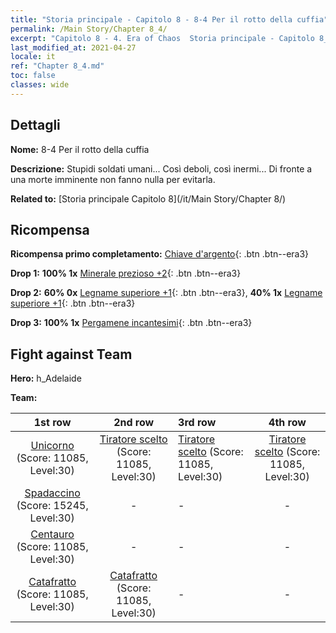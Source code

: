 ```yaml
---
title: "Storia principale - Capitolo 8 - 8-4 Per il rotto della cuffia"
permalink: /Main Story/Chapter 8_4/
excerpt: "Capitolo 8 - 4. Era of Chaos  Storia principale - Capitolo 8_4. 8-4 Per il rotto della cuffia"
last_modified_at: 2021-04-27
locale: it
ref: "Chapter 8_4.md"
toc: false
classes: wide
---
```


## Dettagli

 **Nome:** 8-4 Per il rotto della cuffia

 **Descrizione:** Stupidi soldati umani... Così deboli, così inermi... Di fronte a una morte imminente non fanno nulla per evitarla.

 **Related to:** [Storia principale Capitolo 8](/it/Main Story/Chapter 8/)

## Ricompensa

 **Ricompensa primo completamento:** [Chiave d'argento](/ItemsIT/con_693/){: .btn .btn--era3}

 **Drop 1:** **100% 1x** [Minerale prezioso +2](/ItemsIT/mat_26/){: .btn .btn--era3}

 **Drop 2:** **60% 0x** [Legname superiore +1](/ItemsIT/mat_20/){: .btn .btn--era3}, **40% 1x** [Legname superiore +1](/ItemsIT/mat_20/){: .btn .btn--era3}

 **Drop 3:** **100% 1x** [Pergamene incantesimi](/ItemsIT/con_694/){: .btn .btn--era3}


## Fight against Team
 **Hero:** h_Adelaide

 **Team:**


  | 1st row | 2nd row | 3rd row | 4th row |
  |:----:|:----:|:----|:----:|
  | [Unicorno](/it/units/Unicorn/) (Score: 11085, Level:30)  | [Tiratore scelto](/it/units/Marksman/) (Score: 11085, Level:30)  | [Tiratore scelto](/it/units/Marksman/) (Score: 11085, Level:30)  | [Tiratore scelto](/it/units/Marksman/) (Score: 11085, Level:30)  |
  | [Spadaccino](/it/units/Swordsman/) (Score: 15245, Level:30)  | - | - | - |
  | [Centauro](/it/units/Centaur/) (Score: 11085, Level:30)  | - | - | - |
  | [Catafratto](/it/units/Cavalier/) (Score: 11085, Level:30)  | [Catafratto](/it/units/Cavalier/) (Score: 11085, Level:30)  | - | - |


